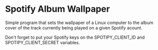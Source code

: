 # Spotify Album Wallpaper

Simple program that sets the wallpaper of a Linux computer to the album cover of the track currently being played on a given Spotify acount.

Don't forget to put your Spotify keys on the SPOTIPY_CLIENT_ID and SPOTIPY_CLIENT_SECRET variables.
